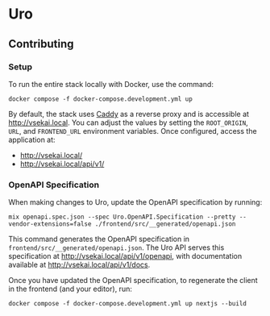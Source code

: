 # Uro

## Contributing

### Setup

To run the entire stack locally with Docker, use the command:
```
docker compose -f docker-compose.development.yml up
```

By default, the stack uses [Caddy](https://caddyserver.com/) as a reverse proxy and is accessible at http://vsekai.local. You can adjust the values by setting the `ROOT_ORIGIN`, `URL`, and `FRONTEND_URL` environment variables. Once configured, access the application at:
- http://vsekai.local/
- http://vsekai.local/api/v1/

### OpenAPI Specification

When making changes to Uro, update the OpenAPI specification by running:
```
mix openapi.spec.json --spec Uro.OpenAPI.Specification --pretty --vendor-extensions=false ./frontend/src/__generated/openapi.json
```
This command generates the OpenAPI specification in `frontend/src/__generated/openapi.json`. The Uro API serves this specification at http://vsekai.local/api/v1/openapi, with documentation available at http://vsekai.local/api/v1/docs.

Once you have updated the OpenAPI specification, to regenerate the client in the frontend (and your editor), run:
```
docker compose -f docker-compose.development.yml up nextjs --build
```